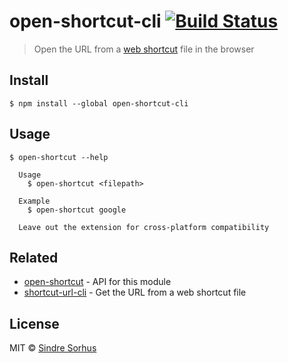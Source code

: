 # open-shortcut-cli [![Build Status](https://travis-ci.org/sindresorhus/open-shortcut-cli.svg?branch=master)](https://travis-ci.org/sindresorhus/open-shortcut-cli)

> Open the URL from a [web shortcut](https://en.wikipedia.org/wiki/File_shortcut) file in the browser


## Install

```
$ npm install --global open-shortcut-cli
```


## Usage

```
$ open-shortcut --help

  Usage
    $ open-shortcut <filepath>

  Example
    $ open-shortcut google

  Leave out the extension for cross-platform compatibility
```


## Related

- [open-shortcut](https://github.com/sindresorhus/open-shortcut) - API for this module
- [shortcut-url-cli](https://github.com/sindresorhus/shortcut-url-cli) - Get the URL from a web shortcut file


## License

MIT © [Sindre Sorhus](https://sindresorhus.com)

